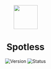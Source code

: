 <p align=center><img src="https://cdn-icons-png.flaticon.com/512/10464/10464776.png" width="75" height="75"></p>
<h1 align=center>Spotless</h1>

<div align="center">

  ![Version](https://img.shields.io/badge/Version-v1.8.2-blue?style=flat-square) 
  ![Status](https://img.shields.io/badge/Status-Stable-brightgreen?style=flat-square)

</div>
